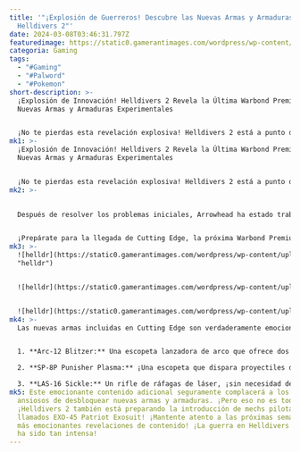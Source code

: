```yaml
---
title: '"¡Explosión de Guerreros! Descubre las Nuevas Armas y Armaduras en
  Helldivers 2"'
date: 2024-03-08T03:46:31.797Z
featuredimage: https://static0.gamerantimages.com/wordpress/wp-content/uploads/wm/2024/03/helldivers-2-arc-shotgun.jpg?q=50&fit=contain&w=1140&h=&dpr=1.5
categoria: Gaming
tags:
  - "#Gaming"
  - "#Palword"
  - "#Pokemon"
short-description: >-
  ¡Explosión de Innovación! Helldivers 2 Revela la Última Warbond Premium con
  Nuevas Armas y Armaduras Experimentales


  ¡No te pierdas esta revelación explosiva! Helldivers 2 está a punto de lanzar una emocionante Warbond Premium que incluye armas de estilo experimental, ¡incluyendo una escopeta lanzadora de arco y mucho más! Desde su lanzamiento, el popular shooter en tercera persona de Arrowhead Game Studios ha sido un éxito arrollador. Sin embargo, el estudio no estaba prepa
mk1: >-
  ¡Explosión de Innovación! Helldivers 2 Revela la Última Warbond Premium con
  Nuevas Armas y Armaduras Experimentales


  ¡No te pierdas esta revelación explosiva! Helldivers 2 está a punto de lanzar una emocionante Warbond Premium que incluye armas de estilo experimental, ¡incluyendo una escopeta lanzadora de arco y mucho más! Desde su lanzamiento, el popular shooter en tercera persona de Arrowhead Game Studios ha sido un éxito arrollador. Sin embargo, el estudio no estaba preparado para el enorme aumento de jugadores, lo que llevó a problemas en los servidores. ¡Pero eso es cosa del pasado!
mk2: >-
  

  Después de resolver los problemas iniciales, Arrowhead ha estado trabajando duro para mejorar el juego con nuevo contenido y actualizaciones constantes. La última actualización añadió efectos climáticos como tornados de fuego y lluvias de meteoritos, pero también trajo nerfs a equipos populares como la escopeta Breaker y la mochila Escudo de Energía, lo que desató la ira de algunos jugadores. ¡Pero no te preocupes! ¡La próxima actualización promete compensar con nuevas armas y armaduras!


  ¡Prepárate para la llegada de Cutting Edge, la próxima Warbond Premium! A partir del 14 de marzo, ¡podrás desbloquear tres nuevos conjuntos de armaduras, tres armas "experimentales", una granada aturdidora y más! Los nuevos conjuntos de armaduras, con nombres como EX-03 Prototype 3 y EX-00 Prototype X, ofrecen una gama de tonos terrosos y prometen bonificaciones pasivas únicas.
mk3: >-
  ![helldr](https://static0.gamerantimages.com/wordpress/wp-content/uploads/2024/03/helldivers-2-cutting-edge-armor-and-weapon.jpg?q=50&fit=contain&w=750&h=415&dpr=1.5
  "helldr")


  ![helldr](https://static0.gamerantimages.com/wordpress/wp-content/uploads/2024/03/helldivers-2-cutting-edge-armor-sets.jpg?q=50&fit=contain&w=750&h=415&dpr=1.5 "helldr")


  ![helldr](https://static0.gamerantimages.com/wordpress/wp-content/uploads/2024/03/helldivers-2-cutting-edge-weapons.jpg?q=50&fit=contain&w=750&h=415&dpr=1.5 "helldr")
mk4: >-
  Las nuevas armas incluidas en Cutting Edge son verdaderamente emocionantes:


  1. **Arc-12 Blitzer:** Una escopeta lanzadora de arco que ofrece dos modos de disparo, ¡incluyendo una explosión de relámpagos de corto alcance y un potente estallido con el gatillo presionado!

  2. **SP-8P Punisher Plasma:** ¡Una escopeta que dispara proyectiles de plasma explosivos, similar a un lanzagranadas!

  3. **LAS-16 Sickle:** Un rifle de ráfagas de láser, ¡sin necesidad de recargar pero cuidado con el sobrecalentamiento!
mk5: Este emocionante contenido adicional seguramente complacerá a los jugadores
  ansiosos de desbloquear nuevas armas y armaduras. ¡Pero eso no es todo!
  ¡Helldivers 2 también está preparando la introducción de mechs pilotables
  llamados EXO-45 Patriot Exosuit! ¡Mantente atento a las próximas semanas para
  más emocionantes revelaciones de contenido! ¡La guerra en Helldivers 2 nunca
  ha sido tan intensa!
---
```

